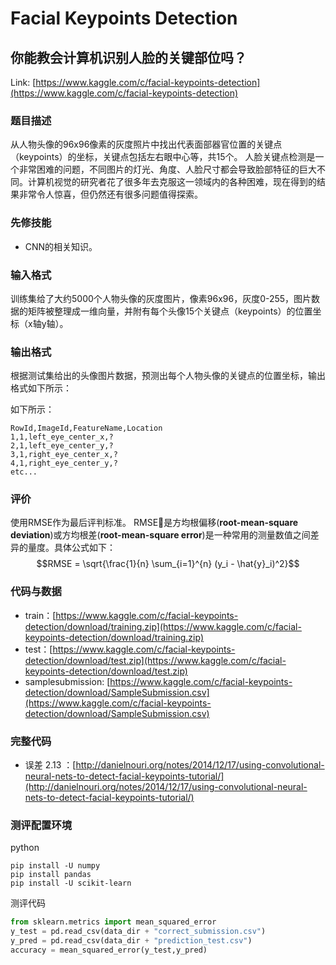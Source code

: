 # Facial Keypoints Detection

## 你能教会计算机识别人脸的关键部位吗？

Link: [https://www.kaggle.com/c/facial-keypoints-detection](https://www.kaggle.com/c/facial-keypoints-detection)

### 题目描述

从人物头像的96x96像素的灰度照片中找出代表面部器官位置的关键点（keypoints）的坐标，关键点包括左右眼中心等，共15个。
人脸关键点检测是一个非常困难的问题，不同图片的灯光、角度、人脸尺寸都会导致脸部特征的巨大不同。计算机视觉的研究者花了很多年去克服这一领域内的各种困难，现在得到的结果非常令人惊喜，但仍然还有很多问题值得探索。

### 先修技能

* CNN的相关知识。

### 输入格式
训练集给了大约5000个人物头像的灰度图片，像素96x96，灰度0-255，图片数据的矩阵被整理成一维向量，并附有每个头像15个关键点（keypoints）的位置坐标（x轴y轴）。

### 输出格式

根据测试集给出的头像图片数据，预测出每个人物头像的关键点的位置坐标，输出格式如下所示：

如下所示：

```
RowId,ImageId,FeatureName,Location
1,1,left_eye_center_x,?
2,1,left_eye_center_y,?
3,1,right_eye_center_x,?
4,1,right_eye_center_y,?
etc...
```

### 评价

使用RMSE作为最后评判标准。
RMSE是方均根偏移(**root-mean-square deviation**)或方均根差(**root-mean-square error**)是一种常用的测量数值之间差异的量度。具体公式如下：
$$RMSE = \sqrt{\frac{1}{n} \sum_{i=1}^{n} (y_i - \hat{y}_i)^2}$$


### 代码与数据

* train：[https://www.kaggle.com/c/facial-keypoints-detection/download/training.zip](https://www.kaggle.com/c/facial-keypoints-detection/download/training.zip)
* test：[https://www.kaggle.com/c/facial-keypoints-detection/download/test.zip](https://www.kaggle.com/c/facial-keypoints-detection/download/test.zip)
* samplesubmission: [https://www.kaggle.com/c/facial-keypoints-detection/download/SampleSubmission.csv](https://www.kaggle.com/c/facial-keypoints-detection/download/SampleSubmission.csv)

### 完整代码

* 误差 2.13 ：[http://danielnouri.org/notes/2014/12/17/using-convolutional-neural-nets-to-detect-facial-keypoints-tutorial/](http://danielnouri.org/notes/2014/12/17/using-convolutional-neural-nets-to-detect-facial-keypoints-tutorial/)



### 测评配置环境

python

```
pip install -U numpy
pip install pandas
pip install -U scikit-learn
```

测评代码

```py
from sklearn.metrics import mean_squared_error
y_test = pd.read_csv(data_dir + "correct_submission.csv")
y_pred = pd.read_csv(data_dir + "prediction_test.csv")
accuracy = mean_squared_error(y_test,y_pred)
```